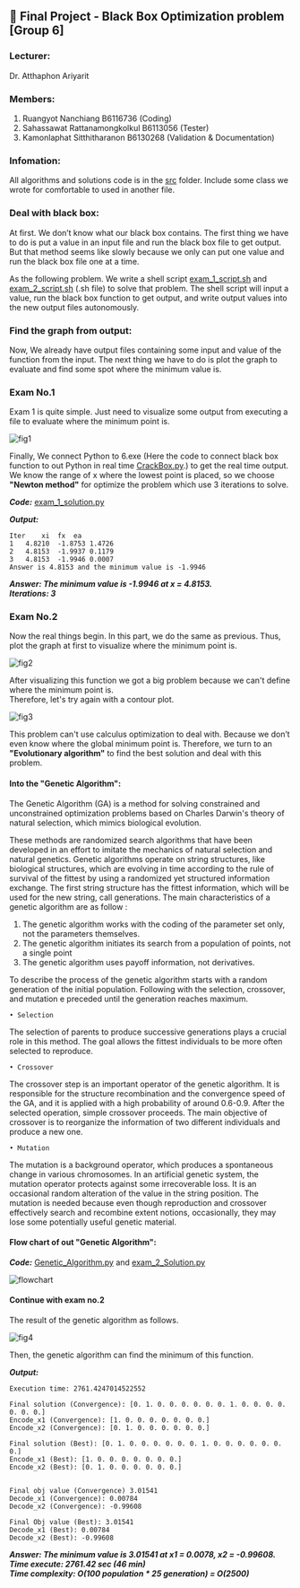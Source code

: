 ## :pencil: Final Project - Black Box Optimization problem [Group 6]

### Lecturer:
Dr. Atthaphon Ariyarit

### Members:  
1. Ruangyot Nanchiang B6116736 (Coding)
2. Sahassawat Rattanamongkolkul B6113056 (Tester)
3. Kamonlaphat Sitthitharanon B6130268 (Validation & Documentation)

### Infomation:
All algorithms and solutions code is in the [src](https://github.com/Rayato159/G6-Optimization-Exam/tree/main/src) folder. Include some class we wrote for comfortable to used in another file.

### Deal with black box:
At first. We don’t know what our black box contains. The first thing we have to do is put a value in an input file and run the black box file to get output. But that method seems like slowly because we only can put one value and run the black box file one at a time.  


As the following problem. We write a shell script [exam_1_script.sh](https://github.com/Rayato159/G6-Optimization-Exam/blob/main/src/exam_1_script.sh) and [exam_2_script.sh](https://github.com/Rayato159/G6-Optimization-Exam/blob/main/src/exam_2_script.sh) (.sh file) to solve that problem. The shell script will input a value, run the black box function to get output, and write output values into the new output files autonomously.  

### Find the graph from output:
Now, We already have output files containing some input and value of the function from the input. The next thing we have to do is plot the graph to evaluate and find some spot where the minimum value is.

### Exam No.1
Exam 1 is quite simple. Just need to visualize some output from executing a file to evaluate where the minimum point is.

![fig1](https://github.com/Rayato159/G6-Optimization-Exam/blob/main/graph/exam_1_graph.png)

Finally, We connect Python to 6.exe (Here the code to connect black box function to out Python in real time [CrackBox.py](https://github.com/Rayato159/G6-Optimization-Exam/blob/main/src/CrackBox.py).) to get the real time output. We know the range of x where the lowest point is placed, so we choose **"Newton method"** for optimize the problem which use 3 iterations to solve.

***Code:*** [exam_1_solution.py](https://github.com/Rayato159/G6-Optimization-Exam/blob/main/src/exam_1_solution.py)

***Output:***
```shell
Iter	xi	fx	ea
1	4.8210	-1.8753	1.4726
2	4.8153	-1.9937	0.1179
3	4.8153	-1.9946	0.0007
Answer is 4.8153 and the minimum value is -1.9946
```
***Answer: The minimum value is -1.9946 at x = 4.8153.***  
***Iterations: 3***  

### Exam No.2
Now the real things begin. In this part, we do the same as previous. Thus, plot the graph at first to visualize where the minimum point is.

![fig2](https://github.com/Rayato159/G6-Optimization-Exam/blob/main/graph/exam_2_3D_plot.png)

After visualizing this function we got a big problem because we can't define where the minimum point is.  
Therefore, let's try again with a contour plot.

![fig3](https://github.com/Rayato159/G6-Optimization-Exam/blob/main/graph/exam_2_contour.png)

This problem can't use calculus optimization to deal with. Because we don’t even know where the global minimum point is. Therefore, we turn to an **"Evolutionary algorithm"** to find the best solution and deal with this problem.  

#### Into the "Genetic Algorithm":

The Genetic Algorithm (GA) is a method for solving constrained and unconstrained optimization problems based on Charles Darwin's theory of natural selection, which mimics biological evolution.    

These methods are randomized search algorithms that have been developed in an effort to imitate the mechanics of natural selection and natural genetics. Genetic algorithms operate on string structures, like biological structures, which are evolving in time according to the rule of survival of the fittest by using a randomized yet structured information exchange. The first string structure has the fittest information, which will be used for the new string, call generations. The main characteristics of a genetic algorithm are as follow :  

  1. The genetic algorithm works with the coding of the parameter set only, not the parameters themselves.
  2. The genetic algorithm initiates its search from a population of points, not a single point
  3. The genetic algorithm uses payoff information, not derivatives.    

To describe the process of the genetic algorithm starts with a random generation of the initial population. Following with the selection, crossover, and mutation e preceded until the generation reaches maximum.    

    • Selection
The selection of parents to produce successive generations plays a crucial role in this method. The goal allows the fittest individuals to be more often selected to reproduce. 

    • Crossover
The crossover step is an important operator of the genetic algorithm. It is responsible for the structure recombination and the convergence speed of the GA, and it is applied with a high probability of around 0.6-0.9. After the selected operation, simple crossover proceeds. The main objective of crossover is to reorganize the information of two different individuals and produce a new one.

    • Mutation 
The mutation is a background operator, which produces a spontaneous change in various chromosomes. In an artificial genetic system, the mutation operator protects against some irrecoverable loss. It is an occasional random alteration of the value in the string position. The mutation is needed because even though reproduction and crossover effectively search and recombine extent notions, occasionally, they may lose some potentially useful genetic material.    

####  Flow chart of out "Genetic Algorithm":
***Code:*** [Genetic_Algorithm.py](https://github.com/Rayato159/G6-Optimization-Exam/blob/main/src/Genetic_Algorithm.py) and [exam_2_Solution.py](https://github.com/Rayato159/G6-Optimization-Exam/blob/main/src/exam_2_Solution.py)

![flowchart](https://github.com/Rayato159/G6-Optimization-Exam/blob/main/graph/Genetic%20Algorithm.svg)

#### Continue with exam no.2
The result of the genetic algorithm as follows.

![fig4](https://github.com/Rayato159/G6-Optimization-Exam/blob/main/graph/Genetic_plot.png)

Then, the genetic algorithm can find the minimum of this function.    

***Output:***
```shell
Execution time: 2761.4247014522552

Final solution (Convergence): [0. 1. 0. 0. 0. 0. 0. 0. 1. 0. 0. 0. 0. 0. 0. 0.]
Encode_x1 (Convergence): [1. 0. 0. 0. 0. 0. 0. 0.]
Encode_x2 (Convergence): [0. 1. 0. 0. 0. 0. 0. 0.]

Final solution (Best): [0. 1. 0. 0. 0. 0. 0. 0. 1. 0. 0. 0. 0. 0. 0. 0.]
Encode_x1 (Best): [1. 0. 0. 0. 0. 0. 0. 0.]
Encode_x2 (Best): [0. 1. 0. 0. 0. 0. 0. 0.]


Final obj value (Convergence) 3.01541
Decode_x1 (Convergence): 0.00784
Decode_x2 (Convergence): -0.99608

Final Obj value (Best): 3.01541
Decode_x1 (Best): 0.00784
Decode_x2 (Best): -0.99608
```
***Answer: The minimum value is 3.01541 at x1 = 0.0078, x2 = -0.99608.***  
***Time execute: 2761.42 sec (46 min)***  
***Time complexity: O(100 population * 25 generation) = O(2500)***  
